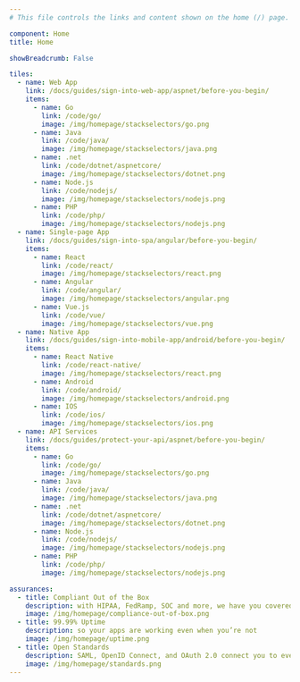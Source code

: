 ```yaml
---
# This file controls the links and content shown on the home (/) page.

component: Home
title: Home

showBreadcrumb: False

tiles:
  - name: Web App
    link: /docs/guides/sign-into-web-app/aspnet/before-you-begin/
    items:
      - name: Go
        link: /code/go/
        image: /img/homepage/stackselectors/go.png
      - name: Java
        link: /code/java/
        image: /img/homepage/stackselectors/java.png
      - name: .net
        link: /code/dotnet/aspnetcore/
        image: /img/homepage/stackselectors/dotnet.png
      - name: Node.js
        link: /code/nodejs/
        image: /img/homepage/stackselectors/nodejs.png
      - name: PHP
        link: /code/php/
        image: /img/homepage/stackselectors/nodejs.png
  - name: Single-page App
    link: /docs/guides/sign-into-spa/angular/before-you-begin/
    items:
      - name: React
        link: /code/react/
        image: /img/homepage/stackselectors/react.png
      - name: Angular
        link: /code/angular/
        image: /img/homepage/stackselectors/angular.png
      - name: Vue.js
        link: /code/vue/
        image: /img/homepage/stackselectors/vue.png
  - name: Native App
    link: /docs/guides/sign-into-mobile-app/android/before-you-begin/
    items:
      - name: React Native
        link: /code/react-native/
        image: /img/homepage/stackselectors/react.png
      - name: Android
        link: /code/android/
        image: /img/homepage/stackselectors/android.png
      - name: IOS
        link: /code/ios/
        image: /img/homepage/stackselectors/ios.png
  - name: API Services
    link: /docs/guides/protect-your-api/aspnet/before-you-begin/
    items:
      - name: Go
        link: /code/go/
        image: /img/homepage/stackselectors/go.png
      - name: Java
        link: /code/java/
        image: /img/homepage/stackselectors/java.png
      - name: .net
        link: /code/dotnet/aspnetcore/
        image: /img/homepage/stackselectors/dotnet.png
      - name: Node.js
        link: /code/nodejs/
        image: /img/homepage/stackselectors/nodejs.png
      - name: PHP
        link: /code/php/
        image: /img/homepage/stackselectors/nodejs.png

assurances:
  - title: Compliant Out of the Box
    description: with HIPAA, FedRamp, SOC and more, we have you covered
    image: /img/homepage/compliance-out-of-box.png
  - title: 99.99% Uptime
    description: so your apps are working even when you’re not
    image: /img/homepage/uptime.png
  - title: Open Standards
    description: SAML, OpenID Connect, and OAuth 2.0 connect you to everything
    image: /img/homepage/standards.png
---
```


